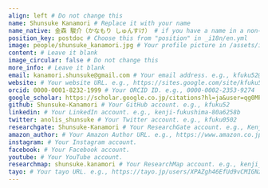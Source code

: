 ```yaml
---
align: left # Do not change this
name: Shunsuke Kanamori # Replace it with your name
name_native: 金森 駿介（かなもり しゅんすけ） # if you have a name in a non-latin script, put it here
position_key: postdoc # Choose this from "position" in _i18n/en.yml
image: people/shunsuke_kanamori.jpg # Your profile picture in /assets/images/people/
content: # Leave it blank
image_circular: false # Do not change this
more_info: # Leave it blank
email: kanamori.shunsuke@gmail.com # Your email address. e.g., kfuku52@gmail.com
website: # Your website URL. e.g., https://sites.google.com/site/kfuku52/
orcid: 0000-0001-8232-1999 # Your ORCID ID. e.g., 0000-0002-2353-9274
google_scholar: https://scholar.google.co.jp/citations?hl=ja&user=qg0MP8cAAAAJ # Your Google Scholar page. e.g., https://scholar.google.co.jp/citations?sortby=pubdate&hl=en&user=YrrVuIEAAAAJ
github: Shunsuke-Kanamori # Your GitHub account. e.g., kfuku52
linkedin: # Your LinkedIn account. e.g., kenji-fukushima-80a6258b
twitter: anolis_shunsuke # Your Twitter account. e.g., kfuku0502
researchgate: Shunsuke-Kanamori # Your ResearchGate account. e.g., Kenji-Fukushima-3
amazon_author: # Your Amazon Author URL. e.g., https://www.amazon.co.jp/stores/%E7%A6%8F%E5%B3%B6-%E5%81%A5%E5%85%90/author/B09S6DYLF1
instagram: # Your Instagram account.
facebook: # Your Facebook account. 
youtube: # Your YouTube account.
researchmap: shunsuke.kanamori # Your ResearchMap account. e.g., kenji_fukushima
tayo: # Your tayo URL. e.g., https://tayo.jp/users/XPAZgh46EfUd9vCMIGNz8isozCu1
---
```

